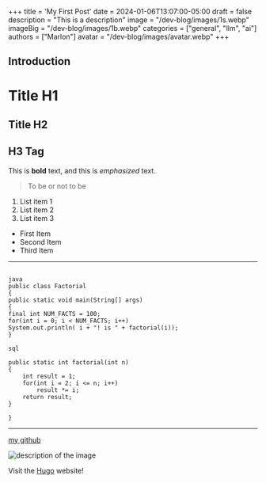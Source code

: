 +++
title = 'My First Post'
date = 2024-01-06T13:07:00-05:00
draft = false
description = "This is a description"
image = "/dev-blog/images/1s.webp"
imageBig = "/dev-blog/images/1b.webp"
categories = ["general", "llm", "ai"]
authors = ["Marlon"]
avatar = "/dev-blog/images/avatar.webp"
+++

## Introduction
# Title H1
## Title H2
## H3 Tag

This is **bold** text, and this is *emphasized* text.

> To be or not to be

1. List item 1
2. List item 2
3. List item 3 
   
   
- First Item
- Second Item
- Third Item


---

```

java
public class Factorial
{
public static void main(String[] args)
{
final int NUM_FACTS = 100;
for(int i = 0; i < NUM_FACTS; i++)
System.out.println( i + "! is " + factorial(i));
}

sql

public static int factorial(int n)
{
    int result = 1;
    for(int i = 2; i <= n; i++)
        result *= i;
    return result;
}

}
```

---

[my github](https://github.com/)

![description of the image](/images/me2.jpg)

Visit the [Hugo](https://gohugo.io) website!